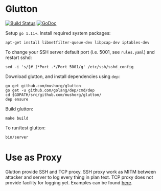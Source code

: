 # Glutton
[![Build Status](https://travis-ci.org/mushorg/glutton.svg?branch=master)](https://travis-ci.org/mushorg/glutton)
[![GoDoc](https://godoc.org/github.com/mushorg/glutton?status.svg)](https://godoc.org/github.com/mushorg/glutton)

Setup `go 1.11+`. Install required system packages:
```
apt-get install libnetfilter-queue-dev libpcap-dev iptables-dev
```
To change your SSH server default port (i.e. 5001, see `rules.yaml`) and restart sshd:
```
sed -i 's/[# ]*Port .*/Port 5001/g' /etc/ssh/sshd_config
```
Download glutton, and install dependencies using `dep`:
```
go get github.com/mushorg/glutton
go get -u github.com/golang/dep/cmd/dep
cd $GOPATH/src/github.com/mushorg/glutton/
dep ensure
```
Build glutton:
```
make build
```
To run/test glutton:
```
bin/server
```

# Use as Proxy

Glutton provide SSH and TCP proxy. SSH proxy work as MITM between attacker and server to log every thing in plan text. TCP proxy does not provide facility for logging yet. Examples can be found [here](https://github.com/mushorg/glutton/tree/master/examples).
